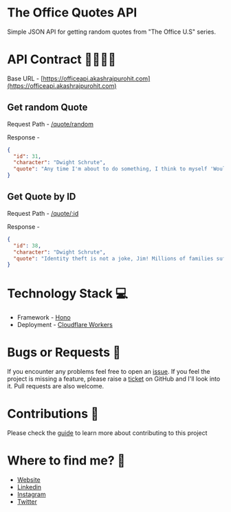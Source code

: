 # The Office Quotes API

Simple JSON API for getting random quotes from "The Office U.S" series.

# API Contract 🫱🏻‍🫲🏼

Base URL - [https://officeapi.akashrajpurohit.com](https://officeapi.akashrajpurohit.com)

## Get random Quote

Request Path - [/quote/random](https://officeapi.akashrajpurohit.com/quote/random)

Response -

```json
{
  "id": 31,
  "character": "Dwight Schrute",
  "quote": "Any time I'm about to do something, I think to myself 'Would an idiot do that?' and if the answer is yes, I do not do that thing."
}
```

## Get Quote by ID

Request Path - [/quote/:id](https://officeapi.akashrajpurohit.com/quote/38)

Response -

```json
{
  "id": 38,
  "character": "Dwight Schrute",
  "quote": "Identity theft is not a joke, Jim! Millions of families suffer every year!"
}
```

# Technology Stack 💻

- Framework - [Hono](https://honojs.dev/)
- Deployment - [Cloudflare Workers](https://workers.cloudflare.com/)

# Bugs or Requests 🐛

If you encounter any problems feel free to open an [issue](https://github.com/AkashRajpurohit/the-office-quotes-api/issues/new?template=bug_report.md). If you feel the project is missing a feature, please raise a [ticket](https://github.com/AkashRajpurohit/the-office-quotes-api/issues/new?template=feature_request.md) on GitHub and I'll look into it. Pull requests are also welcome.

# Contributions 🤝

Please check the [guide](/CONTRIBUTING.md) to learn more about contributing to this project

# Where to find me? 👀

- [Website](https://akashrajpurohit.com/)
- [Linkedin](https://www.linkedin.com/in/AkashRajpurohit)
- [Instagram](https://www.instagram.com/akashwho.codes)
- [Twitter](https://www.twitter.com/akashwhocodes)
